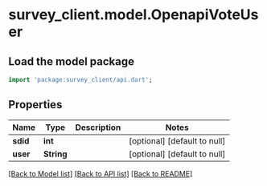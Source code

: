 # survey_client.model.OpenapiVoteUser

## Load the model package
```dart
import 'package:survey_client/api.dart';
```

## Properties
Name | Type | Description | Notes
------------ | ------------- | ------------- | -------------
**sdid** | **int** |  | [optional] [default to null]
**user** | **String** |  | [optional] [default to null]

[[Back to Model list]](../README.md#documentation-for-models) [[Back to API list]](../README.md#documentation-for-api-endpoints) [[Back to README]](../README.md)


